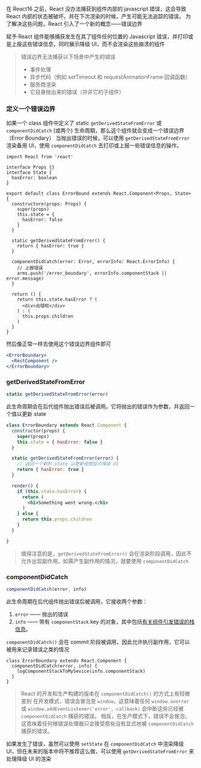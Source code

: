 在 React16 之前，React 没办法捕获到组件内部的 javascript 错误，这会导致 React 内部的状态被破坏。并在下次渲染的时候，产生可能无法追踪的错误。
为了解决这些问题，React 引入了一个新的概念——错误边界

赋予 React 组件能够捕获发生在其了组件任何位置的 Javascript 错误，并打印或是上报这些错误信息，同时展示降级 UI，而不会渲染这些崩溃的组件

> 错误边界无法捕获以下场景中产生的错误
> 
> - 事件处理
> - 异步代码（例如 setTimeout 和 requestAnimationFrame 回调函数）
> - 服务商渲染
> - 它自身抛出来的错误（并非它的子组件）
> 

### 定义一个错误边界
如果一个 class 组件中定义了 static `getDerivedStateFromError` 或 `componentDidCatch` (或两个) 生命周期，那么这个组件就会变成一个错误边界（Error Boundary）
当抛出错误的时候，可以使用 `getDerivedStateFromError` 渲染备用 UI，使用 `componentDidCatch` 去打印或上报一些错误信息的操作。

```TSX
import React from 'react'

interface Props {}
interface State {
  hasError: boolean
}

export default class ErrorBound extends React.Component<Props, State> {
  constructore(props: Props) {
    super(props)
    this.state = {
      hasError: false
    }
  }

  static getDerivedStateFromError() {
    return { hasError: true }
  }

  componentDidCatch(error: Error, errorInfo: React.ErrorInfo) {
    // 上报错误
    arms.push('/error_boundary', errorInfo.componentStack || error.message)
  }

  return () {
    return this.state.hasError ? (
      <div>出错啦</div>
    ) : (
      this.props.children
    )
  }
}
```

然后像正常一样去使用这个错误边界组件即可

```jsx
<ErrorBoundary>
  <RestComponent />
</ErrorBoundary>
```

### getDerivedStateFromError

```js
static getDerivedStateFromError(error)
```

此生命周期会在后代组件抛出错误后被调用。它将抛出的错误作为参数，并返回一个值以更新 state

```jsx
class ErrorBoundary extends React.Component {
  constructor(props) {
    super(props)
    this.state = { hasError: false }
  }

  static getDerivedStateFromError(error) {
    // 返回一个新的 state 以更新视图显示降级 UI
    return { hasError: true }
  }

  render() {
    if (this.state.hasError) {
      return (
        <h1>Something went wrong.</h1>
      )
    } else {
      return this.props.children
    }
  }

}
```

> 值得注意的是，`getDerivedStateFromError()` 会在渲染阶段调用，因此不允许出现副作用。如需产生副作用的情况，就要使用 `componentDidCatch` 

### componentDidCatch

```jsx
componentDidCatch(error, info)
```

此生命周期在后代组件抛出错误后被调用，它接收两个参数：
1. `error` —— 抛出的错误
2. `info` —— 带有 `componentStack` key 的对象，其中包括[有关组件引发错误的栈信息](https://zh-hans.reactjs.org/docs/error-boundaries.html#component-stack-traces)。

`componentDidCatch()` 会在 commit 阶段被调用，因此允许执行副作用，它可以被用来记录错误之类的情况

```TSX
class ErrorBoundary extends React.Component {
  componentDidCatch(error, info) {
    logComponentStackToMySevice(info.componentStack)
  }
}
```

> React 的开发和生产构建的版本在 `componentDidCatch()` 的方式上有轻微差别
> 在开发模式，错误会冒泡至 `window`，这意味着任何 `window.onerror` 或 `window.addEventListener('error', callback)` 会中断这些已经被 `componentDidCatch` 捕获的错误。
> 相反，在生产模式下，错误不会冒泡，这意味着任何根错误处理器只会接受那些没有显式地被 `componentDidCatch` 捕获的错误。

如果发生了错误，虽然可以使用 `setState` 在 `componentDidCatch` 中渲染降级 UI，但在未来的版本中将不推荐这么做，可以使用 `getDerivedStateFromError` 来处理降级 UI 的渲染